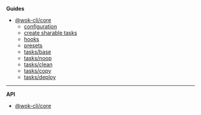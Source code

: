 **Guides**

- [@wok-cli/core](packages/core/)
  - [configuration](packages/core/configuration)
  - [create sharable tasks](packages/core/create-tasks)
  - [hooks](packages/core/hooks)
  - [presets](packages/core/presets)
  - [tasks/base](packages/core/tasks/base)
  - [tasks/noop](packages/core/tasks/noop)
  - [tasks/clean](packages/core/tasks/clean)
  - [tasks/copy](packages/core/tasks/copy)
  - [tasks/deploy](packages/core/tasks/deploy)

---

**API**

- [@wok-cli/core](packages/core/api/)
  <!-- @wok-cli/core -->

